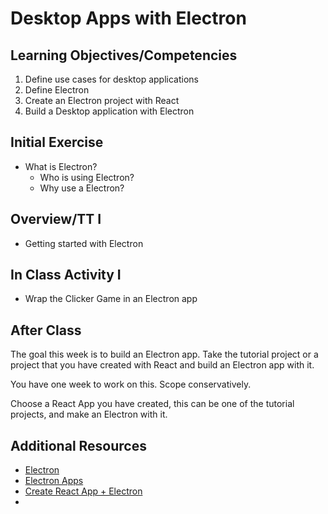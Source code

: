 # Desktop Apps with Electron

## Learning Objectives/Competencies

1. Define use cases for desktop applications
1. Define Electron 
1. Create an Electron project with React
1. Build a Desktop application with Electron

## Initial Exercise

- What is Electron? 
	- Who is using Electron? 
	- Why use a Electron?

## Overview/TT I 

- Getting started with Electron

## In Class Activity I

- Wrap the Clicker Game in an Electron app

## After Class

The goal this week is to build an Electron app. Take the tutorial project or a project that you have created with React and build an Electron app with it. 

You have one week to work on this. Scope conservatively. 

Choose a React App you have created, this can be one of the tutorial projects, and make an Electron with it. 

## Additional Resources

- [Electron](https://electronjs.org)
- [Electron Apps](https://electronjs.org/apps)
- [Create React App + Electron](https://medium.com/@kitze/%EF%B8%8F-from-react-to-an-electron-app-ready-for-production-a0468ecb1da3)
- 

